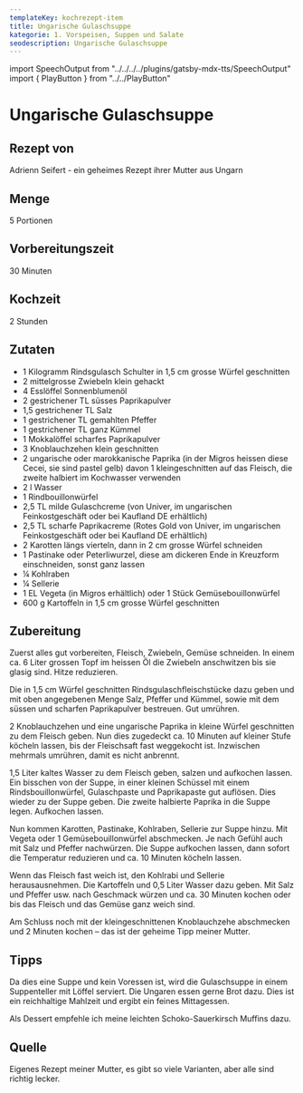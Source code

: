 ```yaml
---
templateKey: kochrezept-item
title: Ungarische Gulaschsuppe
kategorie: 1. Vorspeisen, Suppen und Salate
seodescription: Ungarische Gulaschsuppe
---
```

import SpeechOutput from "../../../../plugins/gatsby-mdx-tts/SpeechOutput"
import { PlayButton } from "../../PlayButton"

<SpeechOutput id="kochrezept-adrienn-seifert-gulaschsuppe-teil-1" customPlayButton={PlayButton}>

# Ungarische Gulaschsuppe

## Rezept von
Adrienn Seifert - ein geheimes Rezept ihrer Mutter aus Ungarn

## Menge
5 Portionen

## Vorbereitungszeit
30 Minuten
## Kochzeit
2 Stunden

## Zutaten
- 1 Kilogramm Rindsgulasch Schulter in 1,5 cm grosse Würfel geschnitten
- 2 mittelgrosse Zwiebeln klein gehackt
- 4 Esslöffel Sonnenblumenöl
- 2 gestrichener TL süsses Paprikapulver
- 1,5 gestrichener TL Salz 
- 1 gestrichener TL gemahlten Pfeffer 
- 1 gestrichener TL ganz Kümmel
- 1 Mokkalöffel scharfes Paprikapulver 
- 3 Knoblauchzehen klein geschnitten 
- 2 ungarische oder marokkanische Paprika (in der Migros heissen diese Cecei, sie sind pastel gelb) davon 1 kleingeschnitten auf das Fleisch, die zweite halbiert im Kochwasser verwenden
- 2 l Wasser 
- 1 Rindbouillonwürfel 
- 2,5 TL milde Gulaschcreme (von Univer, im ungarischen Feinkostgeschäft oder bei Kaufland DE erhältlich)  
- 2,5 TL scharfe Paprikacreme (Rotes Gold von Univer,  im ungarischen Feinkostgeschäft oder bei Kaufland DE erhältlich)  
- 2 Karotten längs vierteln, dann in 2 cm grosse Würfel schneiden
- 1 Pastinake oder Peterliwurzel, diese am dickeren Ende in Kreuzform einschneiden, sonst ganz lassen
- ¼ Kohlraben 
- ¼ Sellerie
- 1 EL Vegeta (in Migros erhältlich) oder 1 Stück Gemüsebouillonwürfel
- 600 g Kartoffeln in 1,5 cm grosse Würfel geschnitten

</SpeechOutput>

<SpeechOutput id="kochrezept-adrienn-seifert-gulaschsuppe-teil-2" customPlayButton={PlayButton}>

## Zubereitung
Zuerst alles gut vorbereiten, Fleisch, Zwiebeln, Gemüse schneiden. 
In einem ca. 6 Liter grossen Topf im heissen Öl die Zwiebeln anschwitzen bis sie glasig sind. Hitze reduzieren.

Die in 1,5 cm Würfel geschnitten Rindsgulaschfleischstücke dazu geben und mit oben angegebenen Menge Salz, Pfeffer und Kümmel, sowie mit dem süssen und scharfen Paprikapulver bestreuen. Gut umrühren.

2 Knoblauchzehen und eine ungarische Paprika in kleine Würfel geschnitten zu dem Fleisch geben. 
Nun dies zugedeckt ca. 10 Minuten auf kleiner Stufe köcheln lassen, bis der Fleischsaft fast weggekocht ist. Inzwischen mehrmals umrühren, damit es nicht anbrennt.

1,5 Liter kaltes Wasser zu dem Fleisch geben, salzen und aufkochen lassen. Ein bisschen von der Suppe, in einer kleinen Schüssel mit einem Rindsbouillonwürfel, Gulaschpaste und Paprikapaste gut auflösen. Dies wieder zu der Suppe geben. Die zweite halbierte Paprika in die Suppe legen. Aufkochen lassen. 

Nun kommen Karotten, Pastinake, Kohlraben, Sellerie zur Suppe hinzu. Mit Vegeta oder 1 Gemüsebouillonwürfel abschmecken. Je nach Gefühl auch mit Salz und Pfeffer nachwürzen. 
Die Suppe aufkochen lassen, dann sofort die Temperatur reduzieren und ca. 10 Minuten köcheln lassen. 

Wenn das Fleisch fast weich ist, den Kohlrabi und Sellerie herausausnehmen. Die Kartoffeln und 0,5 Liter Wasser dazu geben. Mit Salz und Pfeffer usw. nach Geschmack würzen und ca. 30 Minuten kochen oder bis das Fleisch und das Gemüse ganz weich sind.  

Am Schluss noch mit der kleingeschnittenen Knoblauchzehe abschmecken und 2 Minuten kochen – das ist der geheime Tipp meiner Mutter.  

## Tipps
Da dies eine Suppe und kein Voressen ist, wird die Gulaschsuppe in einem Suppenteller mit Löffel serviert. Die Ungaren essen gerne Brot dazu. Dies ist ein reichhaltige Mahlzeit und ergibt ein feines Mittagessen. 

Als Dessert empfehle ich meine leichten Schoko-Sauerkirsch Muffins dazu.

## Quelle
Eigenes Rezept meiner Mutter, es gibt so viele Varianten, aber alle sind richtig lecker.

</SpeechOutput>